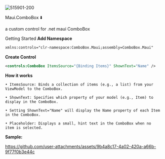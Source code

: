 ![515901-200](https://github.com/user-attachments/assets/8d35eb74-f195-4117-ad83-06e2a83b92c4)

Maui.ComboBox ⬇️

a custom control for .net maui ComboBox

Getting Started
**Add Namespace**
```xml
xmlns:controls="clr-namespace:ComboBox.Maui;assembly=ComboBox.Maui"
```
**Create Control**
```xml
<controls:ComboBox ItemsSource="{Binding Items}" ShownText="Name" />
```
**How it works**

```
• ItemsSource: Binds a collection of items (e.g., a list) from your ViewModel to the ComboBox.

• ShownText: Specifies which property of your model (e.g., Item) to display in the ComboBox.

• Setting ShownText="Name" will display the Name property of each Item in the ComboBox.

• Placeholder: Displays a small, hint text in the ComboBox when no item is selected.
```
**Sample:**

https://github.com/user-attachments/assets/9b4a8c17-4a02-420a-a66b-9f77f0b3e44c

